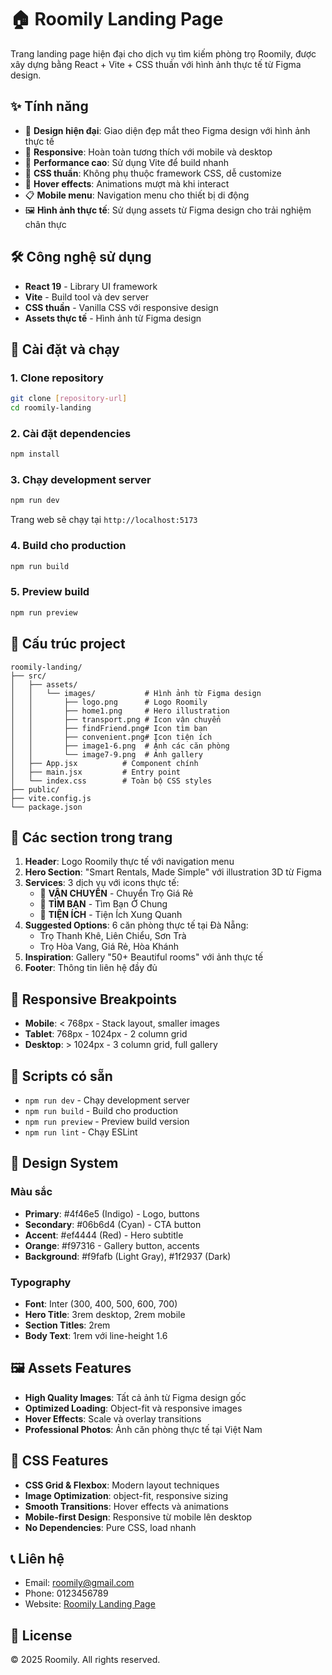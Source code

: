 # 🏠 Roomily Landing Page

Trang landing page hiện đại cho dịch vụ tìm kiếm phòng trọ Roomily, được xây dựng bằng React + Vite + CSS thuần với hình ảnh thực tế từ Figma design.

## ✨ Tính năng

- 🎨 **Design hiện đại**: Giao diện đẹp mắt theo Figma design với hình ảnh thực tế
- 📱 **Responsive**: Hoàn toàn tương thích với mobile và desktop  
- 🚀 **Performance cao**: Sử dụng Vite để build nhanh
- 🎯 **CSS thuần**: Không phụ thuộc framework CSS, dễ customize
- 🌟 **Hover effects**: Animations mượt mà khi interact
- 📋 **Mobile menu**: Navigation menu cho thiết bị di động
- 🖼️ **Hình ảnh thực tế**: Sử dụng assets từ Figma design cho trải nghiệm chân thực

## 🛠️ Công nghệ sử dụng

- **React 19** - Library UI framework
- **Vite** - Build tool và dev server  
- **CSS thuần** - Vanilla CSS với responsive design
- **Assets thực tế** - Hình ảnh từ Figma design

## 🚀 Cài đặt và chạy

### 1. Clone repository
```bash
git clone [repository-url]
cd roomily-landing
```

### 2. Cài đặt dependencies
```bash
npm install
```

### 3. Chạy development server
```bash
npm run dev
```

Trang web sẽ chạy tại `http://localhost:5173`

### 4. Build cho production
```bash
npm run build
```

### 5. Preview build
```bash
npm run preview
```

## 📁 Cấu trúc project

```
roomily-landing/
├── src/
│   ├── assets/
│   │   └── images/           # Hình ảnh từ Figma design
│   │       ├── logo.png      # Logo Roomily
│   │       ├── home1.png     # Hero illustration
│   │       ├── transport.png # Icon vận chuyển
│   │       ├── findFriend.png# Icon tìm bạn
│   │       ├── convenient.png# Icon tiện ích
│   │       ├── image1-6.png  # Ảnh các căn phòng
│   │       └── image7-9.png  # Ảnh gallery
│   ├── App.jsx          # Component chính
│   ├── main.jsx         # Entry point
│   └── index.css        # Toàn bộ CSS styles
├── public/
├── vite.config.js
└── package.json
```

## 🎨 Các section trong trang

1. **Header**: Logo Roomily thực tế với navigation menu
2. **Hero Section**: "Smart Rentals, Made Simple" với illustration 3D từ Figma
3. **Services**: 3 dịch vụ với icons thực tế:
   - 🚚 **VẬN CHUYỂN** - Chuyển Trọ Giá Rẻ
   - 🤝 **TÌM BẠN** - Tìm Bạn Ở Chung  
   - 🏪 **TIỆN ÍCH** - Tiện Ích Xung Quanh
4. **Suggested Options**: 6 căn phòng thực tế tại Đà Nẵng:
   - Trọ Thanh Khê, Liên Chiểu, Sơn Trà
   - Trọ Hòa Vang, Giá Rẻ, Hòa Khánh
5. **Inspiration**: Gallery "50+ Beautiful rooms" với ảnh thực tế
6. **Footer**: Thông tin liên hệ đầy đủ

## 📱 Responsive Breakpoints

- **Mobile**: < 768px - Stack layout, smaller images
- **Tablet**: 768px - 1024px - 2 column grid
- **Desktop**: > 1024px - 3 column grid, full gallery

## 🎯 Scripts có sẵn

- `npm run dev` - Chạy development server
- `npm run build` - Build cho production
- `npm run preview` - Preview build version
- `npm run lint` - Chạy ESLint

## 🌈 Design System

### Màu sắc
- **Primary**: #4f46e5 (Indigo) - Logo, buttons
- **Secondary**: #06b6d4 (Cyan) - CTA button
- **Accent**: #ef4444 (Red) - Hero subtitle
- **Orange**: #f97316 - Gallery button, accents
- **Background**: #f9fafb (Light Gray), #1f2937 (Dark)

### Typography
- **Font**: Inter (300, 400, 500, 600, 700)
- **Hero Title**: 3rem desktop, 2rem mobile
- **Section Titles**: 2rem
- **Body Text**: 1rem với line-height 1.6

## 🖼️ Assets Features

- **High Quality Images**: Tất cả ảnh từ Figma design gốc
- **Optimized Loading**: Object-fit và responsive images
- **Hover Effects**: Scale và overlay transitions
- **Professional Photos**: Ảnh căn phòng thực tế tại Việt Nam

## 🎨 CSS Features

- **CSS Grid & Flexbox**: Modern layout techniques
- **Image Optimization**: object-fit, responsive sizing
- **Smooth Transitions**: Hover effects và animations
- **Mobile-first Design**: Responsive từ mobile lên desktop
- **No Dependencies**: Pure CSS, load nhanh

## 📞 Liên hệ

- Email: roomily@gmail.com
- Phone: 0123456789
- Website: [Roomily Landing Page](http://localhost:5173)

## 📄 License

© 2025 Roomily. All rights reserved.
